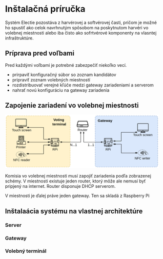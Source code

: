 # Inštalačná príručka

Systém Electie pozostáva z harvérovej a softvérovej časti, pričom je možné ho spustiť ako celok navrhnutým spôsobom na poskytnutom harvéri vo volebnej miestnosti alebo iba čisto ako sofrtvérové komponenty na vlasntej infraštruktúre.


## Príprava pred voľbami

Pred každými voľbami je potrebné zabezpečiť niekoľko vecí.
 - prirpaviť konfiguračný súbor so zoznam kandidátov
 - pripraviť zoznam volebných miestností
 - rozdistribuovať verejné kľúče medzi gateway zariadeniami a serverom
 - nahrať novú konfiguráciu na gateway zariadenia

## Zapojenie zariadení vo volebnej miestnosti

![](/assets/images/voting-place-architecture.png)

Komisia vo volebnej miestnosti musí zapojiť zariadenia podľa zobrazenej schémy. V miestnosti existuje jeden router, ktorý môže ale nemusí byť pripjený na internet. Router disponuje DHCP serverom.

V miestnosti je ďalej práve jeden gateway. Ten sa skladá z Raspberry Pi


## Inštalaácia systému na vlastnej architektúre


### Server

### Gateway

### Volebný terminál
